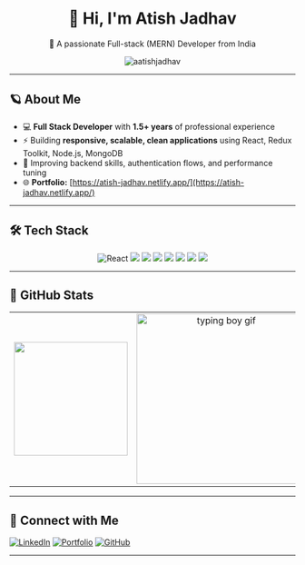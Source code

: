 <h1 align="center">👋 Hi, I'm Atish Jadhav</h1>

<p align="center">
🚀 A passionate Full-stack (MERN) Developer from India
</p>

<p align="center">
  <img src="https://komarev.com/ghpvc/?username=aatishjadhav&label=Profile+Views&color=blue&style=flat-square" alt="aatishjadhav" />
</p>

---

## 🪐 About Me

- 💻 **Full Stack Developer** with **1.5+ years** of professional experience
- ⚡ Building **responsive, scalable, clean applications** using React, Redux Toolkit, Node.js, MongoDB
- 🧩 Improving backend skills, authentication flows, and performance tuning
- 🌐 **Portfolio:** [https://atish-jadhav.netlify.app/](https://atish-jadhav.netlify.app/)

---

## 🛠️ Tech Stack

<p align="center">
  <img src="https://img.shields.io/badge/react-%232C8EBB.svg?style=for-the-badge&logo=React&logoColor=white" alt="React"/>
  <img src="https://img.shields.io/badge/Redux_Toolkit-764ABC?style=for-the-badge&logo=redux&logoColor=white"/>
  <img src="https://img.shields.io/badge/Node.js-339933?style=for-the-badge&logo=nodedotjs&logoColor=white"/>
  <img src="https://img.shields.io/badge/Express.js-000000?style=for-the-badge&logo=express&logoColor=white"/>
  <img src="https://img.shields.io/badge/MongoDB-4EA94B?style=for-the-badge&logo=mongodb&logoColor=white"/>
  <img src="https://img.shields.io/badge/Tailwind_CSS-06B6D4?style=for-the-badge&logo=tailwindcss&logoColor=white"/>
  <img src="https://img.shields.io/badge/Vite-646CFF?style=for-the-badge&logo=vite&logoColor=white"/>
  <img src="https://img.shields.io/badge/Figma-F24E1E?style=for-the-badge&logo=figma&logoColor=white"/>
</p>

---

## 🚀 GitHub Stats

<table align="center">
<tr>
<td align="center">
  <img src="https://github-readme-streak-stats.herokuapp.com/?user=aatishjadhav&theme=tokyonight&hide_border=true&border_radius=10" height="200" />
</td>
 <td align="center">
  <img src="https://cdn.dribbble.com/users/1162077/screenshots/3848914/programmer.gif" width="300" alt="typing boy gif"/>
</td>
</tr>
</table>

---

## 🤝 Connect with Me


[![LinkedIn](https://img.shields.io/badge/LinkedIn-0077B5?style=for-the-badge&logo=linkedin&logoColor=white)](https://www.linkedin.com/in/atish-jadhav07/)
[![Portfolio](https://img.shields.io/badge/Portfolio-0FA9A0?style=for-the-badge&logo=vercel&logoColor=white)](https://atish-jadhav.netlify.app/)
[![GitHub](https://img.shields.io/badge/GitHub-6E40C9?style=for-the-badge&logo=github&logoColor=white)](https://github.com/aatishjadhav)


---


